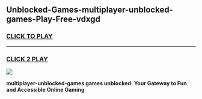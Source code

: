 
## Unblocked-Games-multiplayer-unblocked-games-Play-Free-vdxgd
<h3>
<a href="https://premium76.site?title=multiplayer-unblocked-games&ref=10A">CLICK TO PLAY</a></h3>
<hr>

<h3>
<a href="https://premium76.site?title=multiplayer-unblocked-games&ref=10A">CLICK 2 PLAY</a>
  
</h3>

<a href="https://premium76.site?title=multiplayer-unblocked-games&ref=10A"><img src="https://clearcache.store/games.png"></a>


**multiplayer-unblocked-games games unblocked: Your Gateway to Fun and Accessible Online Gaming**

